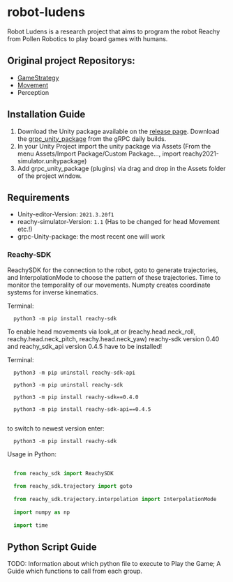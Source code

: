 # robot-ludens
Robot Ludens is a research project that aims to program the robot Reachy from Pollen Robotics to play board games with humans.

## Original project Repositorys:
- [GameStrategy](https://github.com/navesaurus/Reachy_tictactoe)
- [Movement](https://github.com/alpakadev/robot-ludens)
- Perception

## Installation Guide

1. Download the Unity package available on the [release page](https://github.com/pollen-robotics/Simulator_Reachy2021/releases). Download the [grpc_unity_package](https://packages.grpc.io/archive/2022/04/67538122780f8a081c774b66884289335c290cbe-f15a2c1c-582b-4c51-acf2-ab6d711d2c59/csharp/grpc_unity_package.2.47.0-dev202204190851.zip) from the gRPC daily builds.
2. In your Unity Project import the unity package via Assets (From the menu Assets/Import Package/Custom Package…, import reachy2021-simulator.unitypackage)
3. Add grpc_unity_package (plugins) via drag and drop in the Assets folder of the project window.

## Requirements 
- Unity-editor-Version: `2021.3.20f1`
- reachy-simulator-Version: `1.1` (Has to be changed for head Movement etc.!)
- grpc-Unity-package: the most recent one will work

### Reachy-SDK
ReachySDK for the connection to the robot, goto to generate trajectories, and InterpolationMode to choose the pattern of these trajectories. Time to monitor the temporality of our movements. Numpty creates coordinate systems for inverse kinematics. 

Terminal:
```concol
  python3 -m pip install reachy-sdk
```
  
To enable head movements via look_at or (reachy.head.neck_roll, reachy.head.neck_pitch, reachy.head.neck_yaw) reachy-sdk version 0.40 and reachy_sdk_api version 0.4.5 have to be installed!
  
Terminal:
```consol
  python3 -m pip uninstall reachy-sdk-api 
  
  python3 -m pip uninstall reachy-sdk 
  
  python3 -m pip install reachy-sdk==0.4.0 
  
  python3 -m pip install reachy-sdk-api==0.4.5
  
  ```

to switch to newest version enter: 
```
  python3 -m pip install reachy-sdk
```

Usage in Python:

```python
  
  from reachy_sdk import ReachySDK 
  
  from reachy_sdk.trajectory import goto 
  
  from reachy_sdk.trajectory.interpolation import InterpolationMode 
  
  import numpy as np
  
  import time
```



## Python Script Guide
TODO: Information about which python file to execute to Play the Game; A Guide which functions to call from each group.
